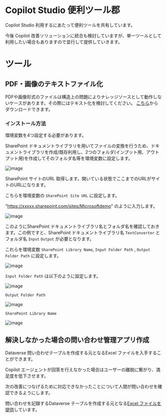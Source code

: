 # Copilot Studio 便利ツール郡
Copilot Studio 利用するにあたって便利ツールを共有しています。

今後 Copilot 改善ソリューションに統合も検討していますが、単一ツールとして利用したい場合もありますので並行して提供していきます。

# ツール
## PDF・画像のテキストファイル化
PDFや画像形式のファイルは構造上の問題によりナレッジソースとして動作しないケースがあります。その際にはテキスト化を検討してください。
[こちら](https://github.com/geekfujiwara/CopilotStudioAppsandTextAutomation/releases/tag/TextFileConverter)からダウンロードできます。

### インストール方法
環境変数を4つ設定する必要があります。

SharePoint ドキュメントライブラリを用いてファイルの変換を行うため、ドキュメントライブラリを作成/既存利用し、2つのフォルダ(インプット用、アウトプット用)を作成してそのフォルダ名等を環境変数に設定します。

![image](https://github.com/user-attachments/assets/77e446f0-283b-4fe2-86a2-5845dfd00ba3)

SharePoint サイトのURL 取得します。開いている状態でここまでのURLがサイトのURLになります。

こちらを環境変数の `SharePoint Site URL` に設定します。

"https://xxxxx.sharepoint.com/sites/Microsoftdemo" のように入力します。

![image](https://github.com/user-attachments/assets/3d6245ee-a936-4014-b4ad-2560d4e450ba)


このようにSharePoint ドキュメントライブラリ名とフォルダ名を確認しておきます。この例ですと、SharePoint ドキュメントライブラリ名 `TextConverter` とフォルダ名 `Input` `Output` が必要となります。

これらを環境変数 `SharePoint Library Name`, `Input Folder Path` , `Output Folder Path` に設定します。

![image](https://github.com/user-attachments/assets/f8e65c19-0428-4934-bf46-f62cdb0a6375)

`Input Folder Path` は以下のように設定します。

![image](https://github.com/user-attachments/assets/82dad4fc-2723-4ac4-8754-b3fa6caa0b1a)

`Output Folder Path`

![image](https://github.com/user-attachments/assets/100b9166-90a2-4326-8ce7-5ab429d4e61a)

`SharePoint Library Name`

![image](https://github.com/user-attachments/assets/9073318b-809e-4226-943f-3b64483f6a77)



## 解決しなかった場合の問い合わせ管理アプリ作成
Dataverse 問い合わせテーブルを作成する元となるExcel ファイルを入手することができます。

Copilot エージェントが回答を行えなかった場合はユーザーの離脱に繋がり、満足度を低下させます。

次の改善につなげるために対応できなかったことについて人間が問い合わせを確認できるようにします。

問い合わせを記録するDataverse テーブルを作成する元となる[Excel ファイルを提供](https://github.com/geekfujiwara/CopilotStudioAppsandTextAutomation/releases/tag/CopilotInquiry)しています。
